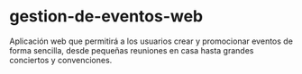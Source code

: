# gestion-de-eventos-web
Aplicación web que permitirá a los usuarios crear y promocionar eventos de forma sencilla, desde pequeñas reuniones en casa hasta grandes conciertos y convenciones.
